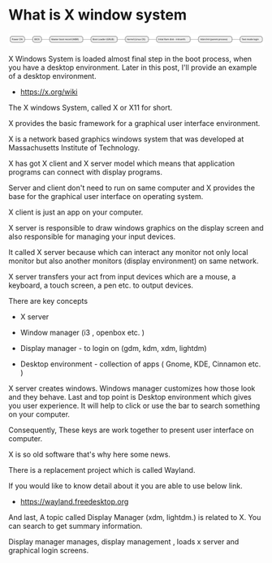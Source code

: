 # What is X window system


![Screenshot](diagram-boot-process.svg)


X Windows System is loaded almost final step in the boot process, when you have a desktop environment. 
Later in this post, I'll provide an example of a desktop environment.

- https://x.org/wiki

The X windows System, called X or X11 for short.

X provides the basic framework for a graphical user interface environment.

X is a network based graphics windows system that was developed
at Massachusetts Institute of Technology.

X has got X client and X server model which means that application programs can connect with display programs.

Server and client don't need to run on same computer and X provides the base for the graphical user interface on operating system.

X client is just an app on your computer.

X server is responsible to draw windows graphics on the display screen
 and also responsible for managing your input devices.

It called X server because which can interact any 
monitor not only local monitor but also another monitors (display environment) on same network.

X server transfers your act from input devices which are a mouse, a keyboard, a touch screen, a pen etc. to output devices.

There are key concepts

- X server  

- Window manager (i3 , openbox etc. )

- Display manager - to login on (gdm, kdm, xdm, lightdm)

- Desktop environment - collection of apps   ( Gnome, KDE, Cinnamon etc. )


X server creates windows.
Windows manager customizes how those look and they behave.
Last and top point is Desktop environment which gives you user experience.
It will help to click or use the bar to search something on your computer. 

Consequently,
These keys are work together to present user interface on computer.


X is so old software that's why here some news.

There is a replacement project which is called Wayland.

If you would like to know detail about it you are able to use below link.

- https://wayland.freedesktop.org


And last, A topic called Display Manager (xdm, lightdm.) is related to X. You can search to get summary information.

Display manager manages, display management , loads x server and graphical login screens.



